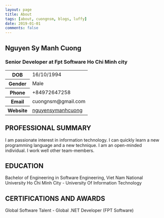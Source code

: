 ```yaml
---
layout: page
title: About
tags: [about, cuongnsm, blogs, luffy]
date: 2019-01-01
comments: false
---
```


## Nguyen Sy Manh Cuong

### Senior Developer at Fpt Software Ho Chi Minh city

<table>
<tr>
<th>DOB</th>
<td>16/10/1994</td>
</tr>
<tr>
<th>
Gender</th> <td>	Male </td> </tr> <tr>
<th>Phone</th>	<td>+84972647258</td> </tr> <tr>
<th>Email</th>		<td>cuongnsm@gmail.com</td> </tr> <tr>
<th>Website</th><td>	<a href="https://www.linkedin.com/in/nguyensymanhcuong" target="_blank">nguyensymanhcuong</a></td></tr>
</table>


## PROFESSIONAL SUMMARY

I am passionate interest in information technology. I can quickly learn a new programming language and a new technique. I am an open-minded individual. I work well other team-members. 

## EDUCATION

Bachelor of Engineering in Software Engineering, Viet Nam National University Ho Chi Minh City - University Of Information Technology

## CERTIFICATIONS AND AWARDS

Global Software Talent - Global .NET Developer (FPT Software)

